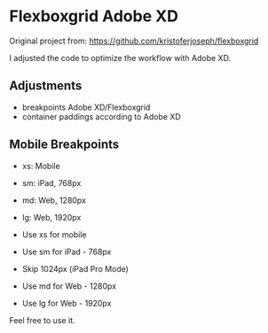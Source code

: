 # Flexboxgrid Adobe XD

Original project from: https://github.com/kristoferjoseph/flexboxgrid

I adjusted the code to optimize the workflow with Adobe XD.

## Adjustments
- breakpoints Adobe XD/Flexboxgrid
- container paddings according to Adobe XD

## Mobile Breakpoints
- xs: Mobile
- sm: iPad, 768px
- md: Web, 1280px
- lg: Web, 1920px

- Use xs for mobile
- Use sm for iPad - 768px
- Skip 1024px (iPad Pro Mode)
- Use md for Web - 1280px
- Use lg for Web - 1920px

Feel free to use it. 
